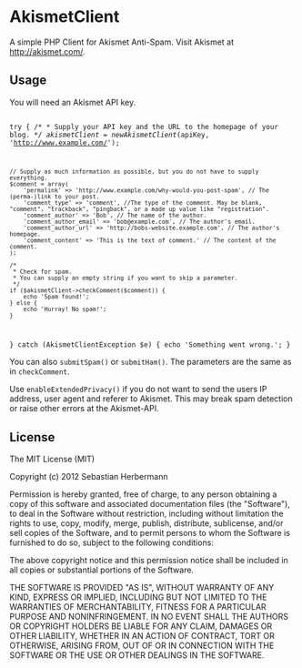# AkismetClient

A simple PHP Client for Akismet Anti-Spam. 
Visit Akismet at <http://akismet.com/>.


## Usage
 
You will need an Akismet API key.

<code>
<?php

try {
	/*
	 * Supply your API key and the URL to the homepage of your blog.
	 */
	$akismetClient = new AkismetClient($apiKey, 'http://www.example.com/');
	
	// Supply as much information as possible, but you do not have to supply everything.
	$comment = array(
		'permalink' => 'http://www.example.com/why-would-you-post-spam', // The (perma-)link to your post.
		'comment_type' => 'comment', //The type of the comment. May be blank, "comment", "trackback", "pingback", or a made up value like "registration".
		'comment_author' => 'Bob', // The name of the author.
		'comment_author_email' => 'bob@example.com', // The author's email.
		'comment_author_url' => 'http://bobs-website.example.com', // The author's homepage.
		'comment_content' => 'This is the text of comment.' // The content of the comment.
	);
	
	/*
	 * Check for spam.
	 * You can supply an empty string if you want to skip a parameter.
	 */
	if ($akismetClient->checkComment($comment)) {
		echo 'Spam found!';
	} else {
		echo 'Hurray! No spam!';
	}
} catch (AkismetClientException $e) {
	echo 'Something went wrong.';
}
</code>

You can also `submitSpam()` or `submitHam()`. The parameters are the same as in `checkComment`.

Use `enableExtendedPrivacy()` if you do not want to send the users IP address, user agent and referer to Akismet.
This may break spam detection or raise other errors at the Akismet-API.

## License

The MIT License (MIT)

Copyright (c) 2012 Sebastian Herbermann

Permission is hereby granted, free of charge, to any person obtaining a 
copy of this software and associated documentation files (the "Software"), 
to deal in the Software without restriction, including without limitation 
the rights to use, copy, modify, merge, publish, distribute, sublicense, 
and/or sell copies of the Software, and to permit persons to whom the Software 
is furnished to do so, subject to the following conditions:

The above copyright notice and this permission notice shall be included in 
all copies or substantial portions of the Software.

THE SOFTWARE IS PROVIDED "AS IS", WITHOUT WARRANTY OF ANY KIND, EXPRESS OR 
IMPLIED, INCLUDING BUT NOT LIMITED TO THE WARRANTIES OF MERCHANTABILITY, FITNESS 
FOR A PARTICULAR PURPOSE AND NONINFRINGEMENT. IN NO EVENT SHALL THE AUTHORS OR 
COPYRIGHT HOLDERS BE LIABLE FOR ANY CLAIM, DAMAGES OR OTHER LIABILITY, WHETHER 
IN AN ACTION OF CONTRACT, TORT OR OTHERWISE, ARISING FROM, OUT OF OR IN CONNECTION 
WITH THE SOFTWARE OR THE USE OR OTHER DEALINGS IN THE SOFTWARE.